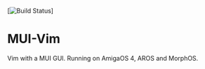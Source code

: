 [![Build Status](https://travis-ci.org/sodero/MUI-Vim.svg?branch=master)]

# MUI-Vim

Vim with a MUI GUI. Running on AmigaOS 4, AROS and MorphOS.
